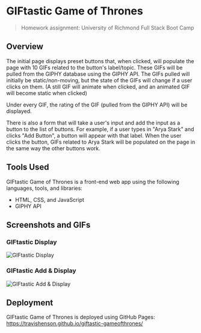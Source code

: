 # GIFtastic Game of Thrones
> Homework assignment: University of Richmond Full Stack Boot Camp 

## Overview
 The initial page displays preset buttons that, when clicked, will populate the page with 10 GIFs related to the button's label/topic. These GIFs will be pulled from the GIPHY database using the GIPHY API. The GIFs pulled will initially be static/non-moving, but the state of the GIFs will change if a user clicks on them. (A still GIF will animate when clicked, and an animated GIF will become static when clicked)

Under every GIF, the rating of the GIF (pulled from the GIPHY API) will be displayed.

There is also a form that will take a user's input and add the input as a button to the list of buttons. For example, if a user types in "Arya Stark" and clicks "Add Button", a button will appear with that label. When the user clicks the button, GIFs related to Arya Stark will be populated on the page in the same way the other buttons work.

 ## Tools Used
 GIFtastic Game of Thrones is a front-end web app using the following languages, tools, and libraries:
 - HTML, CSS, and JavaScript
 - GIPHY API

 ## Screenshots and GIFs

### GIFtastic Display
![GIFtastic Display](./github-images/giftastic-display.gif)

### GIFtastic Add & Display
![GIFtastic Add & Display](./github-images/giftastic-add.gif)

  ## Deployment
  GIFtastic Game of Thrones is deployed using GitHub Pages: https://travishenson.github.io/giftastic-gameofthrones/